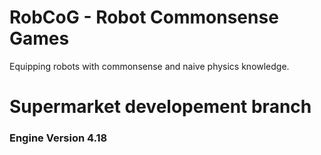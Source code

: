 # RobCoG - **Rob**ot **Co**mmonsense **G**ames 

Equipping robots with commonsense and naive physics knowledge.

# Supermarket developement branch

### Engine Version 4.18

